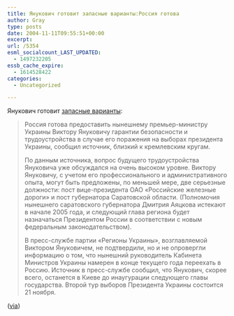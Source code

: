 ```yaml
---
title: Янукович готовит запасные варианты:Россия готова
author: Gray
type: posts
date: 2004-11-11T09:55:51+00:00
excerpt:
url: /5354
esml_socialcount_LAST_UPDATED:
  - 1497232205
essb_cache_expire:
  - 1614528422
categories:
  - Uncategorized

---
```








Янукович готовит <a href="http://www.regions.ru/article/any/id/1678408.html" target="_blank">запасные варианты</a>:

> Россия готова предоставить нынешнему премьер-министру Украины Виктору Януковичу гарантии безопасности и трудоустройства в случае его поражения на выборах президента Украины, сообщил источник, близкий к кремлевским кругам.
> 
> По данным источника, вопрос будущего трудоустройства Януковича уже обсуждался на очень высоком уровне. Виктору Януковичу, с учетом его профессионального и административного опыта, могут быть предложены, по меньшей мере, две серьезные должности: пост вице-президента ОАО &#171;Российские железные дороги&#187; и пост губернатора Саратовской области. (Полномочия нынешнего саратовского губернатора Дмитрия Аяцкова истекают в начале 2005 года, и следующий глава региона будет назначаться Президентом России в соответствии с новым федеральным законодательством).
> 
> В пресс-службе партии &#171;Регионы Украины&#187;, возглавляемой Виктором Януковичем, не подтвердили, но и не опровергли информацию о том, что нынешний руководитель Кабинета Министров Украины намерен в конце текущего года переехать в Россию. Источник в пресс-службе сообщил, что Янукович, скорее всего, останется в Киеве до инаугурации следующего главы государства. Второй тур выборов Президента Украины состоится 21 ноября.

(<a href="http://www.livejournal.com/users/another_kashin/979603.html" target="_blank">via</a>)